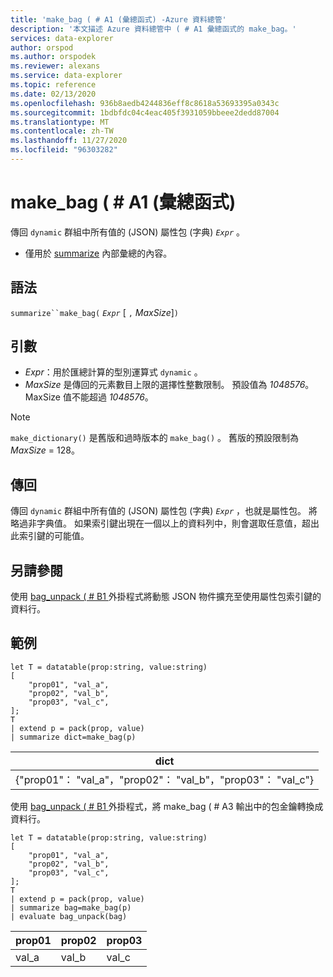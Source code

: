 ```yaml
---
title: 'make_bag ( # A1 (彙總函式) -Azure 資料總管'
description: '本文描述 Azure 資料總管中 ( # A1 彙總函式的 make_bag。'
services: data-explorer
author: orspod
ms.author: orspodek
ms.reviewer: alexans
ms.service: data-explorer
ms.topic: reference
ms.date: 02/13/2020
ms.openlocfilehash: 936b8aedb4244836eff8c8618a53693395a0343c
ms.sourcegitcommit: 1bdbfdc04c4eac405f3931059bbeee2dedd87004
ms.translationtype: MT
ms.contentlocale: zh-TW
ms.lasthandoff: 11/27/2020
ms.locfileid: "96303282"
---
```

# <a name="make_bag-aggregation-function"></a>make_bag ( # A1 (彙總函式) 

傳回 `dynamic` 群組中所有值的 (JSON) 屬性包 (字典) *`Expr`* 。

* 僅用於 [summarize](summarizeoperator.md) 內部彙總的內容。

## <a name="syntax"></a>語法

`summarize``make_bag(` *`Expr`* [ `,` *MaxSize*]`)`

## <a name="arguments"></a>引數

* *Expr*：用於匯總計算的型別運算式 `dynamic` 。
* *MaxSize* 是傳回的元素數目上限的選擇性整數限制。 預設值為 *1048576*。 MaxSize 值不能超過 *1048576*。

> [!NOTE]
> `make_dictionary()` 是舊版和過時版本的 `make_bag()` 。 舊版的預設限制為 *MaxSize* = 128。

## <a name="returns"></a>傳回

傳回 `dynamic` 群組中所有值的 (JSON) 屬性包 (字典) *`Expr`* ，也就是屬性包。
將略過非字典值。
如果索引鍵出現在一個以上的資料列中，則會選取任意值，超出此索引鍵的可能值。

## <a name="see-also"></a>另請參閱

使用 [bag_unpack ( # B1 ](bag-unpackplugin.md) 外掛程式將動態 JSON 物件擴充至使用屬性包索引鍵的資料行。 

## <a name="examples"></a>範例

```kusto
let T = datatable(prop:string, value:string)
[
    "prop01", "val_a",
    "prop02", "val_b",
    "prop03", "val_c",
];
T
| extend p = pack(prop, value)
| summarize dict=make_bag(p)

```

|dict|
|----|
|{"prop01"： "val_a"，"prop02"： "val_b"，"prop03"： "val_c"} |

使用 [bag_unpack ( # B1 ](bag-unpackplugin.md) 外掛程式，將 make_bag ( # A3 輸出中的包金鑰轉換成資料行。 

```kusto
let T = datatable(prop:string, value:string)
[
    "prop01", "val_a",
    "prop02", "val_b",
    "prop03", "val_c",
];
T
| extend p = pack(prop, value)
| summarize bag=make_bag(p)
| evaluate bag_unpack(bag) 

```

|prop01|prop02|prop03|
|---|---|---|
|val_a|val_b|val_c|
